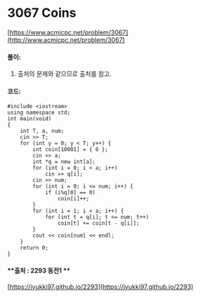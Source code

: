 # 3067 Coins

[https://www.acmicpc.net/problem/3067](http://www.acmicpc.net/problem/3067)

#### **풀이:**
1. 출처의 문제와 같으므로 출처를 참고.

#### **코드:**

```
#include <iostream>
using namespace std;
int main(void)
{
	int T, a, num;
	cin >> T;
	for (int y = 0; y < T; y++) {
		int coin[10001] = { 0 };
		cin >> a;
		int *q = new int[a];
		for (int i = 0; i < a; i++)
			cin >> q[i];
		cin >> num;
		for (int i = 0; i <= num; i++) {
			if (i%q[0] == 0)
				coin[i]++;
		}
		for (int i = 1; i < a; i++) {
			for (int t = q[i]; t <= num; t++)
				coin[t] += coin[t - q[i]];
		}
		cout << coin[num] << endl;
	}
	return 0;
}

```

#### **출처 : 2293 동전1 **
[https://jyukki97.github.io/2293](https://jyukki97.github.io/2293)
